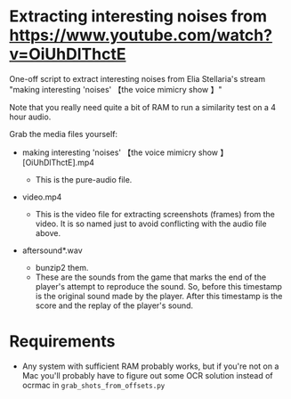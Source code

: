 # Extracting interesting noises from https://www.youtube.com/watch?v=OiUhDlThctE

One-off script to extract interesting noises from Elia Stellaria's stream "making interesting 'noises' 【the voice mimicry show 】"

Note that you really need quite a bit of RAM to run a similarity test on a 4 hour audio.

Grab the media files yourself:

- making interesting 'noises' 【the voice mimicry show 】 [OiUhDlThctE].mp4
  - This is the pure-audio file.
- video.mp4
  - This is the video file for extracting screenshots (frames) from the video. It is so named just to avoid conflicting with the audio file above.

- aftersound\*.wav
  - bunzip2 them.
  - These are the sounds from the game that marks the end of the player's attempt to reproduce the sound. So, before this timestamp is the original sound made by the player. After this timestamp is the score and the replay of the player's sound.

# Requirements

- Any system with sufficient RAM probably works, but if you're not on a Mac you'll probably have to figure out some OCR solution instead of ocrmac in `grab_shots_from_offsets.py`
